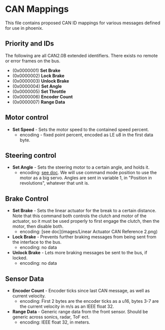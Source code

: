 # CAN Mappings

This file contains proposed CAN ID mappings for various messages defined for use in phoenix.

## Priority and IDs
The following are all CAN2.0B extended identifiers. There exists no remote or error frames on the bus.

- (0x0000001) **Set Brake**
- (0x0000002) **Lock Brake**
- (0x0000003) **Unlock Brake**
- (0x0000004) **Set Angle**
- (0x0000005) **Set Throttle**
- (0x0000006) **Encoder Count**
- (0x0000007) **Range Data**

## Motor control

- **Set Speed** - Sets the motor speed to the contained speed percent.
  - encoding - fixed point percent, encoded as LE u8 in the first data byte.

## Steering control
- **Set Angle** - Sets the steering motor to a certain angle, and holds it.
  - encoding: [see doc](images/Steering%20motor%201.png). We will use command mode position to use the motor as a big servo.
Angles are sent in variable 1, in "Position in revolutions", whatever that unit is.

## Brake Control
- **Set Brake** - Sets the linear actuator for the break to a certain distance. Note that this command both
controls the clutch and motor of the actuator, so it must be used properly to first engage the clutch,
then the motor, then disable both.
  - encoding: [see doc](images/Linear Actuator CAN Reference 2.png)
- **Lock Brake** - Prevents further braking messages from being sent from the interface to the bus.
  - encoding: no data
- **Unlock Brake** - Lets more braking messages be sent to the bus, if locked.
  - encoding: no data

## Sensor Data
- **Encoder Count** - Encoder ticks since last CAN message, as well as current velocity.
  - encoding: First 2 bytes are the encoder ticks as a u16, bytes 3-7 are the current velocity in m/s as an IEEE float 32.
- **Range Data** - Generic range data from the front sensor. Should be generic across sonics, radar, ToF ect. 
  - encoding: IEEE float 32, in meters.